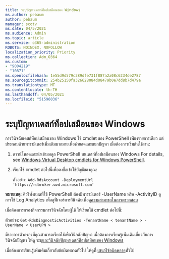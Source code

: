 ```yaml
---
title: ระบุปัญหาเดสก์ท็อปเสมือนของ Windows
ms.author: pebaum
author: pebaum
manager: scotv
ms.date: 04/5/2021
ms.audience: Admin
ms.topic: article
ms.service: o365-administration
ROBOTS: NOINDEX, NOFOLLOW
localization_priority: Priority
ms.collection: Adm_O364
ms.custom:
- "9004219"
- "10871"
ms.openlocfilehash: 1e55d9d579c389dfe731f887a2a08c6234de2787
ms.sourcegitcommit: 254b25150fa326628084d08479b0e7dd8b7d479a
ms.translationtype: MT
ms.contentlocale: th-TH
ms.lasthandoff: 04/05/2021
ms.locfileid: "51596036"
---
```

# <a name="identify-windows-virtual-desktop-issues"></a>ระบุปัญหาเดสก์ท็อปเสมือนของ Windows

การวินิจฉัยเดสก์ท็อปเสมือนของ Windows ใช้ cmdlet ของ PowerShell เพียงรายการเดียว แต่ประกอบด้วยพารามิเตอร์เพิ่มเติมมากมายเพื่อช่วยลดและแยกปัญหา เมื่อต้องการเริ่มต้นใช้งาน: 

1. ดาวน์โหลดและนําเข้ามอดูล PowerShell บนเดสก์ท็อปเสมือนของ Windows For details, see [Windows Virtual Desktop cmdlets for Windows PowerShell](https://docs.microsoft.com/powershell/windows-virtual-desktop/overview).

1. เรียกใช้ cmdlet ต่อไปนี้เพื่อลงชื่อเข้าใช้บัญชีของคุณ:
    
    ตัวอย่าง: `Add-RdsAccount -DeploymentUrl 'https://rdbroker.wvd.microsoft.com'`

**หมายเหตุ:** คิวรีทั้งหมดที่ใช้ PowerShell ต้องมีพารามิเตอร์ -UserName หรือ -ActivityID ดูการใช้ Log Analytics เพื่อดูฟีเจอร์การวินิจฉัยเพื่อดู[ความสามารถในการตรวจสอบ](https://go.microsoft.com/fwlink/?linkid=2126847)

เมื่อต้องการกรองกิจกรรมการวินิจฉัยโดยผู้ใช้ ให้เรียกใช้ cmdlet ต่อไปนี้:

ตัวอย่าง: `Get-RdsDiagnosticActivities -TenantName < tenantName > -UserName < UserUPN >`

มีรายการตัวกรองที่คุณสามารถเรียกใช้เพื่อวินิจฉัยปัญหา เมื่อต้องการเรียนรู้เพิ่มเติมเกี่ยวกับการวินิจฉัยปัญหา ให้ดู ระบุ[และวินิจฉัยปัญหาเดสก์ท็อปเสมือนของ Windows](https://docs.microsoft.com/azure/virtual-desktop/diagnostics-role-service#diagnose-issues-with-powershell)

เมื่อต้องการเรียนรู้เพิ่มเติมเกี่ยวกับข้อผิดพลาดทั่วไป ให้ดูที่ [เซนารีข้อผิดพลาด](https://docs.microsoft.com/azure/virtual-desktop/diagnostics-role-service#common-error-scenarios)ทั่วไป
